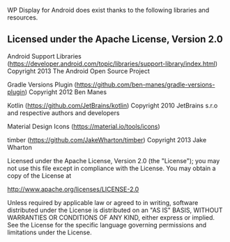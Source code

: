 WP Display for Android does exist thanks to the following libraries and resources.

Licensed under the Apache License, Version 2.0
----------------------------------------------

Android Support Libraries (https://developer.android.com/topic/libraries/support-library/index.html)
Copyright 2013 The Android Open Source Project

Gradle Versions Plugin (https://github.com/ben-manes/gradle-versions-plugin)
Copyright 2012 Ben Manes

Kotlin (https://github.com/JetBrains/kotlin)
Copyright 2010 JetBrains s.r.o and respective authors and developers

Material Design Icons (https://material.io/tools/icons)

timber (https://github.com/JakeWharton/timber)
Copyright 2013 Jake Wharton

Licensed under the Apache License, Version 2.0 (the "License");
you may not use this file except in compliance with the License.
You may obtain a copy of the License at

   http://www.apache.org/licenses/LICENSE-2.0

Unless required by applicable law or agreed to in writing, software
distributed under the License is distributed on an "AS IS" BASIS,
WITHOUT WARRANTIES OR CONDITIONS OF ANY KIND, either express or implied.
See the License for the specific language governing permissions and
limitations under the License.
